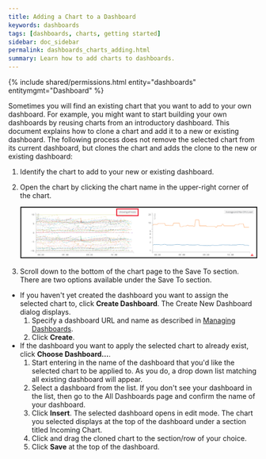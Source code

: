 ```yaml
---
title: Adding a Chart to a Dashboard
keywords: dashboards
tags: [dashboards, charts, getting started]
sidebar: doc_sidebar
permalink: dashboards_charts_adding.html
summary: Learn how to add charts to dashboards.
---
```

{% include shared/permissions.html entity="dashboards" entitymgmt="Dashboard" %}


Sometimes you will find an existing chart that you want to add to your own dashboard. For example, you might want to start building your own dashboards by reusing charts from an introductory dashboard. This document explains how to clone a chart and add it to a new or existing dashboard. The following process does not remove the selected chart from its current dashboard, but clones the chart and adds the clone to the new or existing dashboard:

1. Identify the chart to add to your new or existing dashboard.
1. Open the chart by clicking the chart name in the upper-right corner of the chart.

    ![chart_title](images/chart_title.png)

1. Scroll down to the bottom of the chart page to the Save To section. There are two options available under the Save To section.
  - If you haven't yet created the dashboard you want to assign the selected chart to, click **Create Dashboard**. The Create New Dashboard dialog displays.
      1. Specify a dashboard URL and name as described in [Managing Dashboards](dashboards_managing.html).
      1. Click **Create**.
  - If the dashboard you want to apply the selected chart to already exist, click **Choose Dashboard...**.
      1. Start entering in the name of the dashboard that you'd like the selected chart to be applied to. As you do, a drop down list matching all existing dashboard will appear.
      1. Select a dashboard from the list. If you don't see your dashboard in the list, then go to the All Dashboards page and confirm the name of your dashboard.
      1. Click **Insert**. The selected dashboard opens in edit mode. The chart you selected displays at the top of the dashboard under a section titled Incoming Chart.
      1. Click and drag the cloned chart to the section/row of your choice.
      1. Click **Save** at the top of the dashboard.
